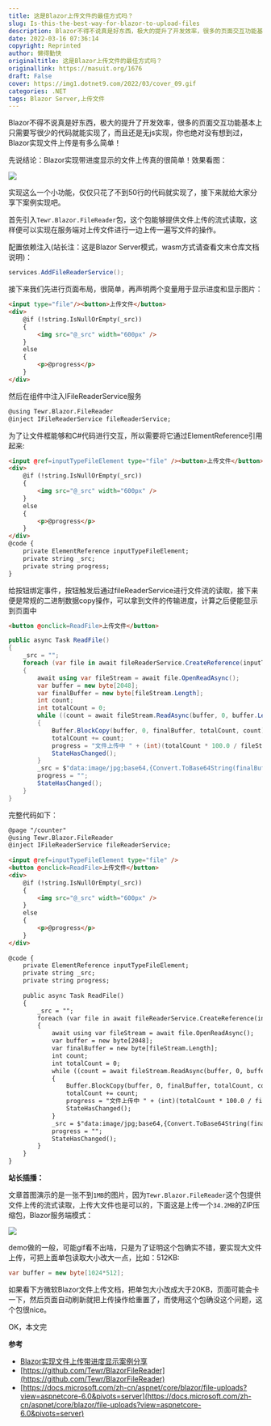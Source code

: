 ```yaml
---
title: 这是Blazor上传文件的最佳方式吗？
slug: Is-this-the-best-way-for-blazor-to-upload-files
description: Blazor不得不说真是好东西，极大的提升了开发效率，很多的页面交互功能基本上只需要写很少的代码就能实现了，而且还是无js实现，你也绝对没有想到过，Blazor实现文件上传是有多么简单！
date: 2022-03-16 07:36:14
copyright: Reprinted
author: 懒得勤快
originaltitle: 这是Blazor上传文件的最佳方式吗？
originallink: https://masuit.org/1676
draft: False
cover: https://img1.dotnet9.com/2022/03/cover_09.gif
categories: .NET
tags: Blazor Server,上传文件
---
```


Blazor不得不说真是好东西，极大的提升了开发效率，很多的页面交互功能基本上只需要写很少的代码就能实现了，而且还是无js实现，你也绝对没有想到过，Blazor实现文件上传是有多么简单！

先说结论：Blazor实现带进度显示的文件上传真的很简单！效果看图：

![](https://img1.dotnet9.com/2022/03/cover_09.gif)

实现这么一个小功能，仅仅只花了不到50行的代码就实现了，接下来就给大家分享下案例实现吧。

首先引入`Tewr.Blazor.FileReader`包，这个包能够提供文件上传的流式读取，这样便可以实现在服务端对上传文件进行一边上传一遍写文件的操作。

配置依赖注入(站长注：这是Blazor Server模式，wasm方式请查看文末仓库文档说明)：

```C#
services.AddFileReaderService();
```

接下来我们先进行页面布局，很简单，再声明两个变量用于显示进度和显示图片：

```html
<input type="file"/><button>上传文件</button>
<div>
    @if (!string.IsNullOrEmpty(_src))
    {
        <img src="@_src" width="600px" />
    }
    else
    {
        <p>@progress</p>
    }
</div>
```

然后在组件中注入IFileReaderService服务

```html
@using Tewr.Blazor.FileReader
@inject IFileReaderService fileReaderService;
```

为了让文件框能够和C#代码进行交互，所以需要将它通过ElementReference引用起来:

```html
<input @ref=inputTypeFileElement type="file" /><button>上传文件</button>
<div>
    @if (!string.IsNullOrEmpty(_src))
    {
        <img src="@_src" width="600px" />
    }
    else
    {
        <p>@progress</p>
    }
</div>
@code {
    private ElementReference inputTypeFileElement;
    private string _src;
    private string progress;
}
```

给按钮绑定事件，按钮触发后通过fileReaderService进行文件流的读取，接下来便是常规的二进制数据copy操作，可以拿到文件的传输进度，计算之后便能显示到页面中

```html
<button @onclick=ReadFile>上传文件</button>
```

```C#
public async Task ReadFile()
{
    _src = "";
    foreach (var file in await fileReaderService.CreateReference(inputTypeFileElement).EnumerateFilesAsync())
    {
        await using var fileStream = await file.OpenReadAsync();
        var buffer = new byte[2048];
        var finalBuffer = new byte[fileStream.Length];
        int count;
        int totalCount = 0;
        while ((count = await fileStream.ReadAsync(buffer, 0, buffer.Length)) != 0)
        {
            Buffer.BlockCopy(buffer, 0, finalBuffer, totalCount, count);
            totalCount += count;
            progress = "文件上传中 " + (int)(totalCount * 100.0 / fileStream.Length) + "%";
            StateHasChanged();
        }
        _src = $"data:image/jpg;base64,{Convert.ToBase64String(finalBuffer)}";
        progress = "";
        StateHasChanged();
    }
}
```

完整代码如下：

```html
@page "/counter"
@using Tewr.Blazor.FileReader
@inject IFileReaderService fileReaderService;
 
<input @ref=inputTypeFileElement type="file" />
<button @onclick=ReadFile>上传文件</button>
<div>
    @if (!string.IsNullOrEmpty(_src))
    {
        <img src="@_src" width="600px" />
    }
    else
    {
        <p>@progress</p>
    }
</div>
 
@code {
    private ElementReference inputTypeFileElement;
    private string _src;
    private string progress;
 
    public async Task ReadFile()
    {
        _src = "";
        foreach (var file in await fileReaderService.CreateReference(inputTypeFileElement).EnumerateFilesAsync())
        {
            await using var fileStream = await file.OpenReadAsync();
            var buffer = new byte[2048];
            var finalBuffer = new byte[fileStream.Length];
            int count;
            int totalCount = 0;
            while ((count = await fileStream.ReadAsync(buffer, 0, buffer.Length)) != 0)
            {
                Buffer.BlockCopy(buffer, 0, finalBuffer, totalCount, count);
                totalCount += count;
                progress = "文件上传中 " + (int)(totalCount * 100.0 / fileStream.Length) + "%";
                StateHasChanged();
            }
            _src = $"data:image/jpg;base64,{Convert.ToBase64String(finalBuffer)}";
            progress = "";
            StateHasChanged();
        }
    }
}
```

**站长插播：**

文章首图演示的是一张不到`1MB`的图片，因为`Tewr.Blazor.FileReader`这个包提供文件上传的流式读取，上传大文件也是可以的，下面这是上传一个`34.2MB`的ZIP压缩包，Blazor服务端模式：

![](https://img1.dotnet9.com/2022/03/0901.gif)

demo做的一般，可能gif看不出啥，只是为了证明这个包确实不错，要实现大文件上传，可把上面单包读取大小改大一点，比如：512KB:

```C#
var buffer = new byte[1024*512];
```

如果看下方微软Blazor文件上传文档，把单包大小改成大于20KB，页面可能会卡一下，然后页面自动刷新就把上传操作给重置了，而使用这个包确没这个问题，这个包很nice。

OK，本文完

**参考**

- [Blazor实现文件上传带进度显示案例分享](https://masuit.com/1676)
- [https://github.com/Tewr/BlazorFileReader](https://github.com/Tewr/BlazorFileReader)
- [https://docs.microsoft.com/zh-cn/aspnet/core/blazor/file-uploads?view=aspnetcore-6.0&pivots=server](https://docs.microsoft.com/zh-cn/aspnet/core/blazor/file-uploads?view=aspnetcore-6.0&pivots=server)